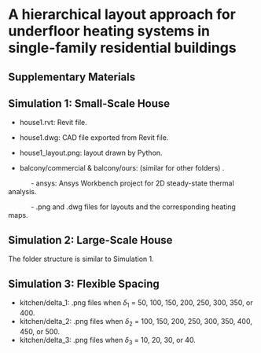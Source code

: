 # A hierarchical layout approach for underfloor heating systems in single-family residential buildings
## **Supplementary Materials**


## Simulation 1: Small-Scale House

- house1.rvt: Revit file.

- house1.dwg: CAD file exported from Revit file.

- house1_layout.png: layout drawn by Python.

- balcony/commercial & balcony/ours: (similar for other folders) .

&emsp;&emsp;&emsp; - ansys: Ansys  Workbench project for 2D steady-state thermal analysis.

&emsp;&emsp;&emsp; - .png and .dwg files for layouts and the corresponding heating maps.

## Simulation 2: Large-Scale House
The folder structure is similar to Simulation 1.

## Simulation 3: Flexible Spacing
- kitchen/delta_1: .png files when $\delta_1$ = 50, 100, 150, 200, 250, 300, 350, or 400.
- kitchen/delta_2: .png files when $\delta_2$ = 100, 150, 200, 250, 300, 350, 400, 450, or 500.
- kitchen/delta_3: .png files when $\delta_3$ = 10, 20, 30, or 40.